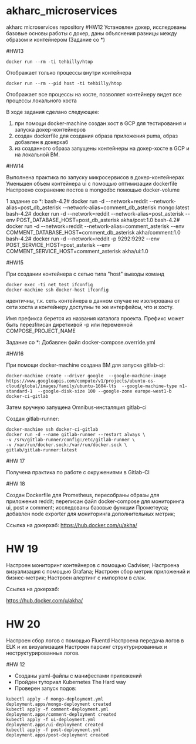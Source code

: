# akharc_microservices
akharc microservices repository
#HW12
Установлен докер, исследованы базовые основы работы с докер, даны объяснения разницы между образом и контейнером (Задание со *)

#HW13
```
docker run --rm -ti tehbilly/htop
```
Отображает только процессы внутри контейнера
```
docker run --rm --pid host -ti tehbilly/htop
```
Отображает все процессы на хосте, позволяет контейнеру видет все процессы локального хоста

В ходе задания сделано следующее:
1) при помощи docker-machine создан хост в GCP для тестирования и запуска докер-контейнеров
2) создан dockerfile для создания образа приложения puma, образ добавлен в докерхаб
3) из созданного образа запущены контейнеры на докер-хосте в GCP и на локальной ВМ.

#HW14

Выполнена практика по запуску микросервисов в докер-контейнерах
Уменьшен объем контейнера ui с помощью оптимизации dockerfile
Настроено сохранение постов в mongodbс помощью docker-volume

1 задание со *:
bash-4.2# docker run -d --network=reddit --network-alias=post_db_asterisk --network-alias=comment_db_asterisk mongo:latest
bash-4.2# docker run -d --network=reddit --network-alias=post_asterisk --env POST_DATABASE_HOST=post_db_asterisk akha/post:1.0
bash-4.2# docker run -d --network=reddit --network-alias=comment_asterisk --env COMMENT_DATABASE_HOST=comment_db_asterisk akha/comment:1.0
bash-4.2# docker run -d --network=reddit -p 9292:9292 --env POST_SERVICE_HOST=post_asterisk --env COMMENT_SERVICE_HOST=comment_asterisk akha/ui:1.0

#HW15

При создании контейнера с сетью типа "host" выводы команд
```
docker exec -ti net_test ifconfig
docker-machine ssh docker-host ifconfig
```
идентичны, т.к. сеть контейнера в данном случае не изолирована от сети хоста и контейнеру доступны те же интерфейсы, что и хосту.

Имя префикса берется из названия каталога проекта. Префикс может быть перезfписан диреткивой -p или переменной COMPOSE_PROJECT_NAME

Задание со *:
Добавлен файл docker-compose.override.yml

#HW16

При помощи docker-machine создана ВМ для запуска gitlab-ci:
```
docker-machine create --driver google  --google-machine-image https://www.googleapis.com/compute/v1/projects/ubuntu-os-cloud/global/images/family/ubuntu-1604-lts  --google-machine-type n1-standard-1  --google-disk-size 100 --google-zone europe-west1-b  docker-ci-gitlab

```
Затем вручную запущена Omnibus-инсталяция gitlab-ci


Создан gitlab-runner:
```
docker-machine ssh docker-ci-gitlab
docker run -d --name gitlab-runner --restart always \
-v /srv/gitlab-runner/config:/etc/gitlab-runner \
-v /var/run/docker.sock:/var/run/docker.sock \
gitlab/gitlab-runner:latest 
```
#HW 17

Получена практика по работе с окружениями в Gitlab-CI

#HW 18

Создан Dockerfile для Prometheus, пересобраны образы для приложения reddit;
переписан файл docker-compose для мониторинга ui, post и comment;
исследованы базовые функции Прометеуса;
добавлен node exporter для мониторинга дополнительных метрик;

Ссылка на докерхаб:
https://hub.docker.com/u/akha/

# HW 19

Настроен мониторинг контейнеров с помощью Cadviser;
Настроена визуализация с помощью Grafana;
Настроен сбор метрик приложений и бизнес-метрик;
Настроен алертинг с импортом в слак.

Ссылка на докерхаб:

https://hub.docker.com/u/akha/

# HW 20

Настроен сбор логов с помощью Fluentd
Настроена передача логов в ELK и их визуализация
Настроен парсинг структурированных и неструктурированных логов.

#HW 12
- Созданы yaml-файлы с манифестами приложений
- Пройден туториал Kubernetes The Hard way
- Проверен запуск подов:

 ```
 kubectl apply -f mongo-deployment.yml
 deployment.apps/mongo-deployment created
 kubectl apply -f comment-deployment.yml
 deployment.apps/comment-deployment created
 kubectl apply -f ui-deployment.yml
 deployment.apps/ui-deployment created
 kubectl apply -f post-deployment.yml
 deployment.apps/post-deployment created
 ```
